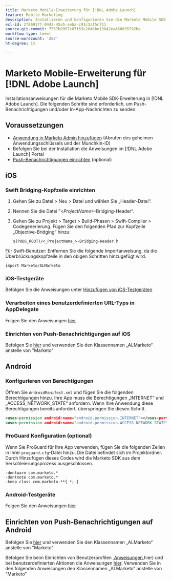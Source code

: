 ```yaml
---
title: Marketo Mobile-Erweiterung für [!DNL Adobe Launch]
feature: Mobile Marketing
description: Installieren und konfigurieren Sie die Marketo Mobile SDK-Erweiterung in Adobe Launch für iOS und Android, einschließlich der Einrichtung für Push-Benachrichtigungen und In-App-Nachrichten.
exl-id: 2f8691ff-0442-45a5-aeba-c91c3af5c711
source-git-commit: 7557b9957c87f63c2646be13842ea450035792be
workflow-type: tm+mt
source-wordcount: '287'
ht-degree: 1%

---
```


# Marketo Mobile-Erweiterung für [!DNL Adobe Launch]

Installationsanweisungen für die Marketo Mobile SDK-Erweiterung in [!DNL Adobe Launch]. Die folgenden Schritte sind erforderlich, um Push-Benachrichtigungen und/oder In-App-Nachrichten zu senden.

## Voraussetzungen

- [Anwendung in Marketo Admin hinzufügen](https://experienceleague.adobe.com/de/docs/marketo/using/product-docs/mobile-marketing/admin/add-a-mobile-app) (Abrufen des geheimen Anwendungsschlüssels und der Munchkin-ID)
- Befolgen Sie bei der Installation die Anweisungen im [!DNL Adobe Launch] Portal
- [Push-Benachrichtigungen einrichten](push-notifications.md) (optional)

## iOS

### Swift Bridging-Kopfzeile einrichten

1. Gehen Sie zu Datei > Neu > Datei und wählen Sie „Header-Datei“.
1. Nennen Sie die Datei &quot;&lt;_ProjectName_>-Bridging-Header“.
1. Gehen Sie zu Projekt > Target > Build-Phasen > Swift-Compiler > Codegenerierung. Fügen Sie den folgenden Pfad zur Kopfzeile „Objective-Bridging“ hinzu:

   `$(PODS_ROOT)/<_ProjectName_>-Bridging-Header.h`

Für Swift-Benutzer: Entfernen Sie die folgende Importanweisung, da die Überbrückungskopfzeile in den obigen Schritten hinzugefügt wird.

`import Marketo/ALMarketo`

### iOS-Testgeräte

Befolgen Sie die Anweisungen unter [Hinzufügen von iOS-Testgeräten](installation.md#ios_test_devices)

### Verarbeiten eines benutzerdefinierten URL-Typs in AppDelegate

Folgen Sie den Anweisungen [hier](installation.md#ios_test_devices)

### Einrichten von Push-Benachrichtigungen auf iOS

Befolgen Sie [hier](push-notifications.md) und verwenden Sie den Klassennamen „ALMarketo“ anstelle von &quot;Marketo&quot;

## Android

### Konfigurieren von Berechtigungen

Öffnen Sie `AndroidManifest.xml` und fügen Sie die folgenden Berechtigungen hinzu. Ihre App muss die Berechtigungen „INTERNET“ und „ACCESS_NETWORK_STATE“ anfordern. Wenn Ihre Anwendung diese Berechtigungen bereits anfordert, überspringen Sie diesen Schritt.

```xml
<uses‐permission android:name="android.permission.INTERNET"></uses‐permission>
<uses‐permission android:name="android.permission.ACCESS_NETWORK_STATE"></uses‐permission>
```

### ProGuard Konfiguration (optional)

Wenn Sie ProGuard für Ihre App verwenden, fügen Sie die folgenden Zeilen in Ihrer `proguard.cfg`-Datei hinzu. Die Datei befindet sich im Projektordner. Durch Hinzufügen dieses Codes wird die Marketo SDK aus dem Verschleierungsprozess ausgeschlossen.

```
-dontwarn com.marketo.*
-dontnote com.marketo.*
-keep class com.marketo.**{ *; }
```

### Android-Testgeräte

Folgen Sie den Anweisungen [hier](installation.md#android_test_devices)

## Einrichten von Push-Benachrichtigungen auf Android

Befolgen Sie [hier](installation.md#android_firebase_cloud_messaging_support) und verwenden Sie den Klassennamen „ALMarketo“ anstelle von &quot;Marketo&quot;

Befolgen Sie beim Einrichten von Benutzerprofilen [&#x200B; Anweisungen &#x200B;](user-profiles.md)hier) und bei benutzerdefinierten Aktionen die Anweisungen [hier](custom-actions.md#android_custom_action). Verwenden Sie in den folgenden Anweisungen den Klassennamen „ALMarketo“ anstelle von &quot;Marketo&quot;
